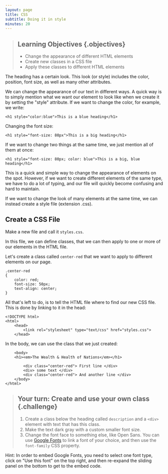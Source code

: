 ```yaml
---
layout: page
title: CSS
subtitle: Doing it in style
minutes: 20
---
```


> ## Learning Objectives {.objectives}
>
> * Change the appearance of different HTML elements
> * Create new classes in a CSS file
> * Apply these classes to different HTML elements

The heading has a certain look. This look (or style) includes the
color, position, font size, as well as many other attributes.

We can change the appearance of our text in different ways.
A quick way is to simply mention what we want our element
to look like when we create it by setting the "style" attribute.
If we want to change the color, for example, we write:

~~~ {.html}
<h1 style="color:blue">This is a blue heading</h1>
~~~

Changing the font size:

~~~ {.html}
<h1 style="font-size: 80px">This is a big heading</h1>
~~~

If we want to change two things at the same time, we just mention all of them at once:

~~~ {.html}
<h1 style="font-size: 80px; color: blue">This is a big, blue heading</h1>
~~~

This is a quick and simple way to change the appearance of elements on the spot.
However, if we want to create different elements of the same type, we have to do a lot of typing,
and our file will quickly become confusing and hard to maintain.

If we want to change the look of many elements at the same time, we
can instead create a style file (extension .css).

## Create a CSS File
Make a new file and call it `styles.css`.

In this file, we can define classes, that we can then apply to one or more of
our elements in the HTML file.

Let's create a class called `center-red` that we want to apply to different elements
on our page.

~~~ {.css}
.center-red
{
	color: red;
	font-size: 50px;
	text-align: center;
}
~~~

All that's left to do, is to tell the HTML file where to find our new CSS file. This is done
by linking to it in the head:

~~~ {.html}
<!DOCTYPE html>
<html>
	<head>
		<link rel="stylesheet" type="text/css" href="styles.css">
	</head>
~~~

In the body, we can use the class that we just created:

~~~ {.html}
	<body>
    <h1><em>The Wealth & Health of Nations</em></h1>

		<div class="center-red"> First line </div>
		<div> some text </div>
		<div class="center-red"> And another line </div>
	</body>
</html>
~~~

> ## Your turn: Create and use your own class {.challenge}
>
> 1. Create a class below the heading called `description` and a `<div>` element 
>    with text that has this class. 
> 2. Make the text dark gray with a custom smaller font size.
> 3. Change the font face to something else, like Open Sans. You can use 
>    [Google Fonts](https://fonts.google.com/) to link a font of your choice, 
>    and then use the `font-family` CSS property.

Hint: In order to embed Google Fonts, you need to select one font type, click on
"Use this font" on the top right, and then re-expand the sliding panel on the 
bottom to get to the embed code.
